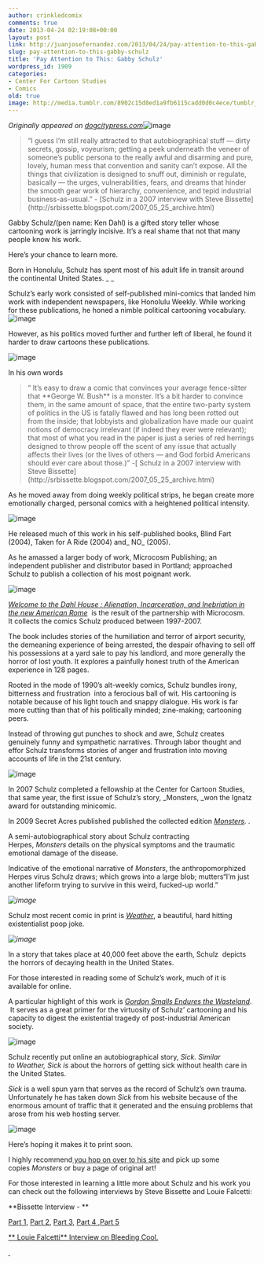 ```yaml
---
author: crinkledcomix
comments: true
date: 2013-04-24 02:19:08+00:00
layout: post
link: http://juanjosefernandez.com/2013/04/24/pay-attention-to-this-gabby-schulz/
slug: pay-attention-to-this-gabby-schulz
title: 'Pay Attention to This: Gabby Schulz'
wordpress_id: 1909
categories:
- Center For Cartoon Studies
- Comics
old: true
image: http://media.tumblr.com/8902c15d8ed1a9fb6115cadd0d0c4ece/tumblr_inline_mlqdq23LaR1qz4rgp.png
---
```


_Originally appeared on [dogcitypress.com](dogcitypress.com)_![image](http://media.tumblr.com/8902c15d8ed1a9fb6115cadd0d0c4ece/tumblr_inline_mlqdq23LaR1qz4rgp.png)


<blockquote>“I guess I’m still really attracted to that autobiographical stuff — dirty secrets, gossip, voyeurism; getting a peek underneath the veneer of someone’s public persona to the really awful and disarming and pure, lovely, human mess that convention and sanity can’t expose. All the things that civilization is designed to snuff out, diminish or regulate, basically — the urges, vulnerabilities, fears, and dreams that hinder the smooth gear work of hierarchy, convenience, and tepid industrial business-as-usual.” - [Schulz in a 2007 interview with Steve Bissette](http://srbissette.blogspot.com/2007_05_25_archive.html)</blockquote>


Gabby Schulz/(pen name: Ken Dahl) is a gifted story teller whose cartooning work is jarringly incisive. It’s a real shame that not that many people know his work.

Here’s your chance to learn more.

Born in Honolulu, Schulz has spent most of his adult life in transit around the continental United States. _
_

Schulz’s early work consisted of self-published mini-comics that landed him work with independent newspapers, like Honolulu Weekly. While working for these publications, he honed a nimble political cartooning vocabulary.
![image](http://media.tumblr.com/e421b652e514788e8f3f08a3e86a2703/tumblr_inline_mlqds2v9Ju1qz4rgp.gif)

However, as his politics moved further and further left of liberal, he found it harder to draw cartoons these publications.

![image](http://media.tumblr.com/675ca7597620999344f76fe7b7e702f5/tumblr_inline_mlqdtc5WxI1qz4rgp.gif)

In his own words


<blockquote>“ It’s easy to draw a comic that convinces your average fence-sitter that **George W. Bush** is a monster. It’s a bit harder to convince them, in the same amount of space, that the entire two-party system of politics in the US is fatally flawed and has long been rotted out from the inside; that lobbyists and globalization have made our quaint notions of democracy irrelevant (if indeed they ever were relevant); that most of what you read in the paper is just a series of red herrings designed to throw people off the scent of any issue that actually affects their lives (or the lives of others — and God forbid Americans should ever care about those.)” -[ Schulz in a 2007 interview with Steve Bissette](http://srbissette.blogspot.com/2007_05_25_archive.html)</blockquote>


As he moved away from doing weekly political strips, he began create more emotionally charged, personal comics with a heightened political intensity.

![image](http://media.tumblr.com/cdc2105494d0868f9990c3ad69caf1fc/tumblr_inline_mlqdv5KoWz1qz4rgp.jpg)

He released much of this work in his self-published books, Blind Fart (2004), Taken for A Ride (2004) and_ NO_ (2005).

As he amassed a larger body of work, Microcosm Publishing; an independent publisher and distributor based in Portland; approached Schulz to publish a collection of his most poignant work.

![image](http://media.tumblr.com/e64ae234bd72f6bc65a11919ef2746a7/tumblr_inline_mlqdwfofhb1qz4rgp.jpg)

[_Welcome to the Dahl House : Alienation, Incarceration, and Inebriation in the new American Rome_](http://microcosmpublishing.com/catalog/books/2306/)  is the result of the partnership with Microcosm. It collects the comics Schulz produced between 1997-2007.

The book includes stories of the humiliation and terror of airport security, the demeaning experience of being arrested, the despair ofhaving to sell off his possessions at a yard sale to pay his landlord, and more generally the horror of lost youth. It explores a painfully honest truth of the American experience in 128 pages.

Rooted in the mode of 1990’s alt-weekly comics, Schulz bundles irony, bitterness and frustration  into a ferocious ball of wit. His cartooning is notable because of his light touch and snappy dialogue. His work is far more cutting than that of his politically minded; zine-making; cartooning peers.

Instead of throwing gut punches to shock and awe, Schulz creates genuinely funny and sympathetic narratives. Through labor thought and effor Schulz transforms stories of anger and frustration into moving accounts of life in the 21st century.

![image](http://media.tumblr.com/93198f7e863121a00d4d64c6bcfd5689/tumblr_inline_mlqdxy9llI1qz4rgp.jpg)

In 2007 Schulz completed a fellowship at the Center for Cartoon Studies, that same year, the first issue of Schulz’s story, _Monsters, _won the Ignatz award for outstanding minicomic.

In 2009 Secret Acres published published the collected edition _[Monsters](http://www.gabbysplayhouse.com/books/monsters/)._ _._

A semi-autobiographical story about Schulz contracting Herpes, _Monsters_ details on the physical symptoms and the traumatic emotional damage of the disease.

Indicative of the emotional narrative of _Monsters_, the anthropomorphized Herpes virus Schulz draws; which grows into a large blob; mutters“I’m just another lifeform trying to survive in this weird, fucked-up world.”

_![image](http://media.tumblr.com/cb5291aba3a9ba2d95b9396bc5ccd8b4/tumblr_inline_mlqdz8SwaW1qz4rgp.jpg)_

Schulz most recent comic in print is _[Weather](http://secretacres.com/?wpsc-product=weather-by-gabby-schulz)_, a beautiful, hard hitting existentialist poop joke.

_![image](http://media.tumblr.com/101cb0d1bb414c76bcefb71cdcbbd764/tumblr_inline_mlqe0rqUX31qz4rgp.jpg)_

In a story that takes place at 40,000 feet above the earth, Schulz  depicts the horrors of decaying health in the United States.

For those interested in reading some of Schulz’s work, much of it is available for online.

A particular highlight of this work is [_Gordon Smalls Endures the Wasteland_](http://whatthingsdo.com/comic/gordon-smalls-endures-the-wasteland/).  It serves as a great primer for the virtuosity of Schulz’ cartooning and his capacity to digest the existential tragedy of post-industrial American society.

![image](http://media.tumblr.com/e120bc0ea7d8d941ae0b8bb8eb554761/tumblr_inline_mlqf673Wpk1qz4rgp.png)

Schulz recently put online an autobiographical story, _Sick. _Similar to_ Weather, Sick is_ about the horrors of getting sick without health care in the United States.

_Sick_ is a well spun yarn that serves as the record of Schulz’s own trauma. Unfortunately he has taken down _Sick_ from his website because of the enormous amount of traffic that it generated and the ensuing problems that arose from his web hosting server.

![image](http://media.tumblr.com/48398196c610c80c95d37ed358f98eae/tumblr_inline_mlqg791jtu1qz4rgp.png)

Here’s hoping it makes it to print soon.

I highly recommend[ you hop on over to his site](http://www.gabbysplayhouse.com/store/) and pick up some copies _Monsters_ or buy a page of original art!

For those interested in learning a little more about Schulz and his work you can check out the following interviews by Steve Bissette and Louie Falcetti:

**Bissette Interview - **

[Part 1](http://srbissette.blogspot.com/2007_05_25_archive.html), [Part 2](http://srbissette.blogspot.com/2007_05_26_archive.html), [Part 3](http://srbissette.blogspot.com/2007_05_30_archive.html), [Part 4 ](http://srbissette.blogspot.com/2007_05_31_archive.html),[Part 5](http://srbissette.blogspot.com/2007_06_01_archive.html)

[** Louie Falcetti** Interview on Bleeding Cool.](http://www.bleedingcool.com/2012/09/25/a-dog-named-indie-gabby-schulz/)

_[ ](dogcitypress.com)_
